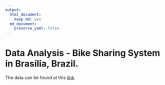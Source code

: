 ```yaml
---
output:
  html_document:
    keep_md: yes
  md_document:
    preserve_yaml: false
---
```


# Data Analysis - Bike Sharing System in Brasília, Brazil.

The data can be found at this [link](http://www.dados.df.gov.br/dataset/viagens-feitas-com-o-sistema-de-bicicletas-compartilhadas-do-distrito-federal).
